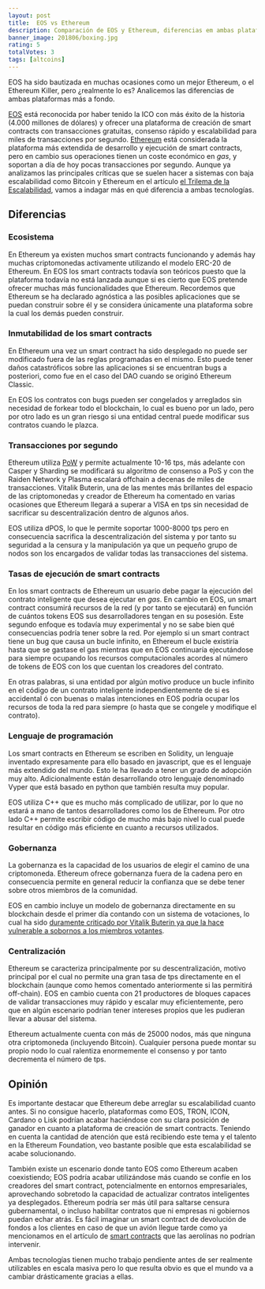 ```yaml
---
layout: post
title:  EOS vs Ethereum
description: Comparación de EOS y Ethereum, diferencias em ambas plataformas de smart contracts.
banner_image: 201806/boxing.jpg
rating: 5
totalVotes: 3
tags: [altcoins]
---
```


EOS ha sido bautizada en muchas ocasiones como un mejor Ethereum, o el Ethereum Killer, pero ¿realmente lo es? Analicemos las diferencias de ambas plataformas más a fondo.

<!--more-->

[EOS](/que-es-eos/) está reconocida por haber tenido la ICO con más éxito de la historia (4.000 millones de dólares) y ofrecer una plataforma de creación de smart contracts con transacciones gratuitas, consenso rápido y escalabilidad para miles de transacciones por segundo. [Ethereum](/que-es-ethereum) está considerada la plataforma más extendida de desarrollo y ejecución de smart contracts, pero en cambio sus operaciones tienen un coste económico en *gas*, y soportan a día de hoy pocas transacciones por segundo. Aunque ya analizamos las principales críticas que se suelen hacer a sistemas con baja escalabilidad como Bitcoin y Ethereum en el artículo [el Trilema de la Escalabilidad](/trilema-escalabilidad/), vamos a indagar más en qué diferencia a ambas tecnologías.

## Diferencias

### Ecosistema

En Ethereum ya existen muchos smart contracts funcionando y además hay muchas criptomonedas activamente utilizando el modelo ERC-20 de Ethereum. En EOS los smart contracts todavía son teóricos puesto que la plataforma todavía no está lanzada aunque si es cierto que EOS pretende ofrecer muchas más funcionalidades que Ethereum. Recordemos que Ethereum se ha declarado agnóstica a las posibles aplicaciones que se puedan construir sobre él y se considera únicamente una plataforma sobre la cual los demás pueden construir.

### Inmutabilidad de los smart contracts

En Ethereum una vez un smart contract ha sido desplegado no puede ser modificado fuera de las reglas programadas en el mismo. Esto puede tener daños catastróficos sobre las aplicaciones si se encuentran bugs a posteriori, como fue en el caso del DAO cuando se originó Ethereum Classic.

En EOS los contratos con bugs pueden ser congelados y arreglados sin necesidad de forkear todo el blockchain, lo cual es bueno por un lado, pero por otro lado es un gran riesgo si una entidad central puede modificar sus contratos cuando le plazca.

### Transacciones por segundo

Ethereum utiliza [PoW](/que-es-proof-of-work/) y permite actualmente 10-16 tps, más adelante con Casper y Sharding se modificará su algoritmo de consenso a PoS y con the Raiden Network y Plasma escalará offchain a decenas de miles de transacciones. Vitalik Buterin, una de las mentes más brillantes del espacio de las criptomonedas y creador de Ethereum ha comentado en varias ocasiones que Ethereum llegará a superar a VISA en tps sin necesidad de sacrificar su descentralización dentro de algunos años.

EOS utiliza dPOS, lo que le permite soportar 1000-8000 tps pero en consecuencia sacrifica la descentralización del sistema y por tanto su seguridad a la censura y la manipulación ya que un pequeño grupo de nodos son los encargados de validar todas las transacciones del sistema.

### Tasas de ejecución de smart contracts

En los smart contracts de Ethereum un usuario debe pagar la ejecución del contrato inteligente que desea ejecutar en *gas*. En cambio en EOS, un smart contract consumirá recursos de la red (y por tanto se ejecutará) en función de cuántos tokens EOS sus desarrolladores tengan en su posesión. Este segundo enfoque es todavía muy experimental y no se sabe bien qué consecuencias podría tener sobre la red. Por ejemplo si un smart contract tiene un bug que causa un bucle infinito, en Ethereum el bucle existiría hasta que se gastase el gas mientras que en EOS continuaría ejecutándose para siempre ocupando los recursos computacionales acordes al número de tokens de EOS con los que cuentan los creadores del contrato.

En otras palabras, si una entidad por algún motivo produce un bucle infinito en el código de un contrato inteligente independientemente de si es accidental ó con buenas o malas intenciones en EOS podría ocupar los recursos de toda la red para siempre (o hasta que se congele y modifique el contrato).

### Lenguaje de programación

Los smart contracts en Ethereum se escriben en Solidity, un lenguaje inventado expresamente para ello basado en javascript, que es el lenguaje más extendido del mundo. Esto le ha llevado a tener un grado de adopción muy alto. Adicionalmente están desarrollando otro lenguaje denominado Vyper que está basado en python que también resulta muy popular.

EOS utiliza C++ que es mucho más complicado de utilizar, por lo que no estará a mano de tantos desarrolladores como los de Ethereum. Por otro lado C++ permite escribir código de mucho más bajo nivel lo cual puede resultar en código más eficiente en cuanto a recursos utilizados.

### Gobernanza

La gobernanza es la capacidad de los usuarios de elegir el camino de una criptomoneda. Ethereum ofrece gobernanza fuera de la cadena pero en consecuencia permite en general reducir la confianza que se debe tener sobre otros miembros de la comunidad.

EOS en cambio incluye un modelo de gobernanza directamente en su blockchain desde el primer día contando con un sistema de votaciones, lo cual ha sido <a rel="nofollow" href="https://vitalik.ca/general/2018/03/28/plutocracy.html">duramente criticado por Vitalik Buterin ya que la hace vulnerable a sobornos a los miembros votantes</a>.

### Centralización

Ethereum se caracteriza principalmente por su descentralización, motivo principal por el cual no permite una gran tasa de tps directamente en el blockchain (aunque como hemos comentado anteriormente si las permitirá off-chain). EOS en cambio cuenta con 21 productores de bloques capaces de validar transacciones muy rápido y escalar muy eficientemente, pero que en algún escenario podrían tener intereses propios que les pudieran llevar a abusar del sistema.

Ethereum actualmente cuenta con más de 25000 nodos, más que ninguna otra criptomoneda (incluyendo Bitcoin). Cualquier persona puede montar su propio nodo lo cual ralentiza enormemente el consenso y por tanto decrementa el número de tps.

## Opinión

Es importante destacar que Ethereum debe arreglar su escalabilidad cuanto antes. Si no consigue hacerlo, plataformas como EOS, TRON, ICON, Cardano o Lisk podrían acabar haciéndose con su clara posición de ganador en cuanto a plataforma de creación de smart contracts. Teniendo en cuenta la cantidad de atención que está recibiendo este tema y el talento en la Ethereum Foundation, veo bastante posible que esta escalabilidad se acabe solucionando.

También existe un escenario donde tanto EOS como Ethereum acaben coexistiendo; EOS podría acabar utilizándose más cuando se confíe en los creadores del smart contract, potencialmente en entornos empresariales, aprovechando sobretodo la capacidad de actualizar contratos inteligentes ya desplegados. Ethereum podría ser más útil para saltarse censura gubernamental, o incluso habilitar contratos que ni empresas ni gobiernos puedan echar atrás. Es fácil imaginar un smart contract de devolución de fondos a los clientes en caso de que un avión llegue tarde como ya mencionamos en el artículo de [smart contracts](/que-es-un-smart-contract/) que las aerolínas no podrían intervenir.

Ambas tecnologías tienen mucho trabajo pendiente antes de ser realmente utilizables en escala masiva pero lo que resulta obvio es que el mundo va a cambiar drásticamente gracias a ellas.
